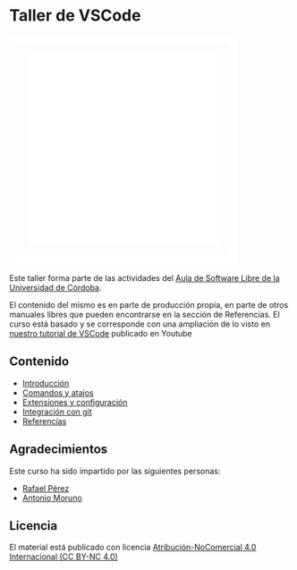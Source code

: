 # Taller de VSCode

![Aula Software Libre de la UCO](images/logo-cuadrado-invertido.svg)

Este taller forma parte de las actividades del [Aula de Software Libre de la
Universidad de Córdoba](https://www.uco.es/aulasoftwarelibre).

El contenido del mismo es en parte de producción propia, en parte de otros manuales libres que pueden encontrarse en la sección de Referencias. El curso está basado y se corresponde con una ampliación de lo visto en [nuestro tutorial de VSCode](https://www.youtube.com/watch?v=GIsLgpjTq68&t=1848s) publicado en Youtube

## Contenido

- [Introducción](introduccion)
- [Comandos y atajos](comandos)
- [Extensiones y configuración](extensiones)
- [Integración con git](git)
- [Referencias](referencias)

## Agradecimientos

Este curso ha sido impartido por las siguientes personas:

- [Rafael Pérez](https://github.com/rafapeerez)
- [Antonio Moruno](https://github.com/moruno21)

## Licencia

El material está publicado con licencia [Atribución-NoComercial 4.0 Internacional (CC BY-NC 4.0)](https://creativecommons.org/licenses/by-nc/4.0/deed.es)
